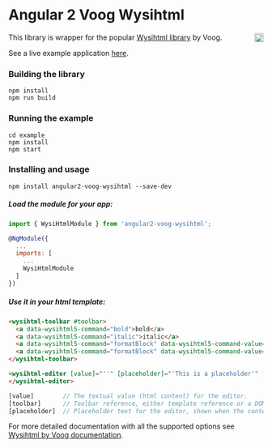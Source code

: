 # Angular 2 Voog Wysihtml

<a href="https://badge.fury.io/js/angular2-voog-wysihtml"><img src="https://badge.fury.io/js/angular2-voog-wysihtml.svg" align="right" alt="npm version" height="18"></a>

This library is wrapper for the popular [Wysihtml library](http://wysihtml.com/) by Voog. 

See a live example application <a href="https://zefoy.github.io/ngx-voog-wysihtml/">here</a>.

### Building the library

    npm install
    npm run build

### Running the example

    cd example
    npm install
    npm start

### Installing and usage

    npm install angular2-voog-wysihtml --save-dev

##### Load the module for your app:

```javascript
import { WysiHtmlModule } from 'angular2-voog-wysihtml';

@NgModule({
  ...
  imports: [
    ...
    WysiHtmlModule
  ]
})
```

##### Use it in your html template:

```html
<wysihtml-toolbar #toolbar>
  <a data-wysihtml5-command="bold">bold</a>
  <a data-wysihtml5-command="italic">italic</a>
  <a data-wysihtml5-command="formatBlock" data-wysihtml5-command-value="h1">H1</a>
  <a data-wysihtml5-command="formatBlock" data-wysihtml5-command-value="p">P</a>
</wysihtml-toolbar>

<wysihtml-editor [value]="''" [placeholder]="'This is a placeholder'" [toolbar]="toolbar">
</wysihtml-editor>
```

```javascript
[value]        // The textual value (html content) for the editor. 
[toolbar]      // Toolbar reference, either template reference or a DOM id.
[placeholder]  // Placeholder text for the editor, shown when the content is empty.
```

For more detailed documentation with all the supported options see [Wysihtml by Voog documentation](https://github.com/Voog/wysihtml/).
